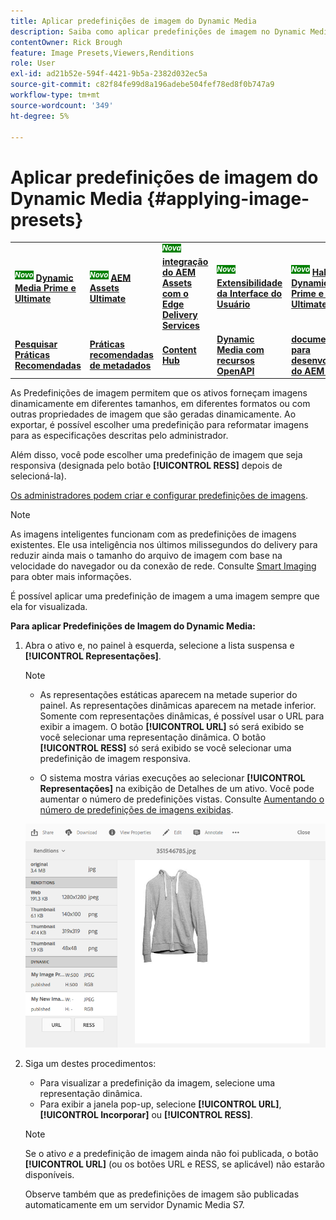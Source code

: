 ```yaml
---
title: Aplicar predefinições de imagem do Dynamic Media
description: Saiba como aplicar predefinições de imagem no Dynamic Media.
contentOwner: Rick Brough
feature: Image Presets,Viewers,Renditions
role: User
exl-id: ad21b52e-594f-4421-9b5a-2382d032ec5a
source-git-commit: c82f84fe99d8a196adebe504fef78ed8f0b747a9
workflow-type: tm+mt
source-wordcount: '349'
ht-degree: 5%

---
```


# Aplicar predefinições de imagem do Dynamic Media {#applying-image-presets}

<table>
    <tr>
        <td>
            <sup style= "background-color:#008000; color:#FFFFFF; font-weight:bold"><i>Novo</i></sup> <a href="/help/assets/dynamic-media/dm-prime-ultimate.md"><b>Dynamic Media Prime e Ultimate</b></a>
        </td>
        <td>
            <sup style= "background-color:#008000; color:#FFFFFF; font-weight:bold"><i>Novo</i></sup> <a href="/help/assets/assets-ultimate-overview.md"><b>AEM Assets Ultimate</b></a>
        </td>
        <td>
            <sup style= "background-color:#008000; color:#FFFFFF; font-weight:bold"><i>Nova</i></sup> <a href="/help/assets/integrate-aem-assets-edge-delivery-services.md"><b>integração do AEM Assets com o Edge Delivery Services</b></a>
        </td>
        <td>
            <sup style= "background-color:#008000; color:#FFFFFF; font-weight:bold"><i>Novo</i></sup> <a href="/help/assets/aem-assets-view-ui-extensibility.md"><b>Extensibilidade da Interface do Usuário</b></a>
        </td>
          <td>
            <sup style= "background-color:#008000; color:#FFFFFF; font-weight:bold"><i>Novo</i></sup> <a href="/help/assets/dynamic-media/enable-dynamic-media-prime-and-ultimate.md"><b>Habilitar o Dynamic Media Prime e o Ultimate</b></a>
        </td>
    </tr>
    <tr>
        <td>
            <a href="/help/assets/search-best-practices.md"><b>Pesquisar Práticas Recomendadas</b></a>
        </td>
        <td>
            <a href="/help/assets/metadata-best-practices.md"><b>Práticas recomendadas de metadados</b></a>
        </td>
        <td>
            <a href="/help/assets/product-overview.md"><b>Content Hub</b></a>
        </td>
        <td>
            <a href="/help/assets/dynamic-media-open-apis-overview.md"><b>Dynamic Media com recursos OpenAPI</b></a>
        </td>
        <td>
            <a href="https://developer.adobe.com/experience-cloud/experience-manager-apis/"><b>documentação para desenvolvedores do AEM Assets</b></a>
        </td>
    </tr>
</table>

As Predefinições de imagem permitem que os ativos forneçam imagens dinamicamente em diferentes tamanhos, em diferentes formatos ou com outras propriedades de imagem que são geradas dinamicamente. Ao exportar, é possível escolher uma predefinição para reformatar imagens para as especificações descritas pelo administrador.

Além disso, você pode escolher uma predefinição de imagem que seja responsiva (designada pelo botão **[!UICONTROL RESS]** depois de selecioná-la).

[Os administradores podem criar e configurar predefinições de imagens](managing-image-presets.md).

>[!NOTE]
>
>As imagens inteligentes funcionam com as predefinições de imagens existentes. Ele usa inteligência nos últimos milissegundos do delivery para reduzir ainda mais o tamanho do arquivo de imagem com base na velocidade do navegador ou da conexão de rede. Consulte [Smart Imaging](imaging-faq.md) para obter mais informações.

É possível aplicar uma predefinição de imagem a uma imagem sempre que ela for visualizada.

**Para aplicar Predefinições de Imagem do Dynamic Media:**

1. Abra o ativo e, no painel à esquerda, selecione a lista suspensa e **[!UICONTROL Representações]**.

   >[!NOTE]
   >
   >* As representações estáticas aparecem na metade superior do painel. As representações dinâmicas aparecem na metade inferior. Somente com representações dinâmicas, é possível usar o URL para exibir a imagem. O botão **[!UICONTROL URL]** só será exibido se você selecionar uma representação dinâmica. O botão **[!UICONTROL RESS]** só será exibido se você selecionar uma predefinição de imagem responsiva.
   >
   >* O sistema mostra várias execuções ao selecionar **[!UICONTROL Representações]** na exibição de Detalhes de um ativo. Você pode aumentar o número de predefinições vistas. Consulte [Aumentando o número de predefinições de imagens exibidas](managing-image-presets.md#increasing-or-decreasing-the-number-of-image-presets-that-display).

   ![chlimage_1-208](assets/chlimage_1-208.png)

1. Siga um destes procedimentos:

   * Para visualizar a predefinição da imagem, selecione uma representação dinâmica.
   * Para exibir a janela pop-up, selecione **[!UICONTROL URL]**, **[!UICONTROL Incorporar]** ou **[!UICONTROL RESS]**.

   >[!NOTE]
   >
   >Se o ativo *e* a predefinição de imagem ainda não foi publicada, o botão **[!UICONTROL URL]** (ou os botões URL e RESS, se aplicável) não estarão disponíveis.
   >
   >Observe também que as predefinições de imagem são publicadas automaticamente em um servidor Dynamic Media S7.
